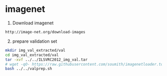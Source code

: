 # imagenet

1. Download imagenet

  `http://image-net.org/download-images`

2. prepare validation set

  ```sh
  mkdir img_val_extracted/val
  cd img_val_extracted/val
  tar -xvf ../../ILSVRC2012_img_val.tar
  # wget -qO- https://raw.githubusercontent.com/soumith/imagenetloader.torch/master/valprep.sh | bash
  bash ../../valprep.sh
  ```

